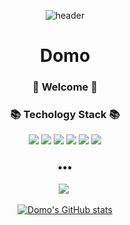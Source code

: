 <div align='center'>
  
![header](https://capsule-render.vercel.app/api?type=waving&color=gradient&height=150&section=header)

  # Domo
  
  ###  🙌 Welcome 🙌 
<!--   <p>I'm a front-end engineer who is in the 4th grade of university.<br/>I want to develop convenient and cool things.✨</p> -->

  ### 📚 Techology Stack 📚 
  <img src="https://img.shields.io/badge/HTML5-E34F26?style=flat-square&logo=JavaScript&logoColor=white"/>
  <img src="https://img.shields.io/badge/CSS3-1572B6?style=flat-square&logo=css3&logoColor=white"/>
  <img src="https://img.shields.io/badge/JavaScript-F7DF1E?style=flat-square&logo=JavaScript&logoColor=white"/>
  <img src="https://img.shields.io/badge/Java-007396?style=flat-square&logo=Java&logoColor=white"/>
  <img src="https://img.shields.io/badge/React-61DAFB?style=flat-square&logo=React&logoColor=white"/>
  <img src="https://img.shields.io/badge/Redux-764ABC?style=flat-square&logo=Redux&logoColor=white"/>

  <h3>•••</h3>
  <p align='center'>
  <a href="mailto:dohun243@gmail.com"><img src="https://img.shields.io/badge/Gmail-d14836?style=flat-square&logo=Gmail&logoColor=white&link=mailto:dohun243@gmail.com"/></a>&nbsp
<!--   <a href="https://velog.io/@hammii"><img src="https://img.shields.io/badge/Velog-11B48A?style=flat-square&logo=Vimeo&logoColor=white&link=https://velog.io/@hammii"/></a>&nbsp -->
<!--   <a href="https://www.notion.so/Jang-Hayeong-212012cc89c44ba5bec1911eb1c69cbf"><img src="https://img.shields.io/badge/Notion-232F3E?style=flat-square&logo=Notion&logoColor=white&link=https://www.notion.so/Jang-Hayeong-212012cc89c44ba5bec1911eb1c69cbf"/></a> -->
  </p>

[![Domo's GitHub stats](https://github-readme-stats.vercel.app/api?username=domo9610&hide=stars&count_private=true&show_icons=true&theme=buefy)](https://github.com/anuraghazra/github-readme-stats) 
<!--   <img src="http://mazassumnida.wtf/api/v2/generate_badge?boj=hyj9829"> -->

  <!--  [![Top Langs](https://github-readme-stats.vercel.app/api/top-langs/?username=hammii&layout=compact&theme=buefy&hide=css)](https://github.com/anuraghazra/github-readme-stats) -->
</div>
